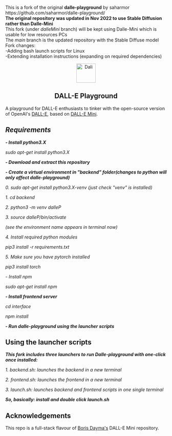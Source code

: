 <p>This is a fork of the original <b>dalle-playground</b> by saharmor<br>
https://github.com/saharmor/dalle-playground/
<br><b>The original repository was updated in Nov 2022 to use Stable Diffusion rather than Dalle-Mini</b>
<br>This fork (under <i>dalleMini</i> branch) will be kept using Dalle-Mini which is usable for low resources PCs
<br>The <i>main</i> branch is the updated repository with the Stable Diffuse model
  <br>Fork changes:
  <br>-Adding bash launch scripts for Linux
  <br>-Extending installation instructions (expanding on required dependencies)
  </p>
<p align="center">
<img src="https://emojipedia-us.s3.dualstack.us-west-1.amazonaws.com/thumbs/240/apple/285/woman-artist_1f469-200d-1f3a8.png" width="60" alt="Dali">
  <h2 align="center">DALL-E Playground</h2>
</p>

A playground for DALL-E enthusiasts to tinker with the open-source version of
OpenAI's [DALL-E](https://openai.com/blog/dall-e/), based on [DALL-E Mini](https://github.com/borisdayma/dalle-mini).

## _Requirements_
**_- Install python3.X_**

_sudo apt-get install python3.X_

**_- Download and extract this repository_**

**_- Create a virtual environment in "backend" folder(changes to python will only affect dalle-playground)_**

_0. sudo apt-get install python3.X-venv (just check "venv" is installed)_
  
  _1. cd backend_

  _2. python3 -m venv dalleP_

  _3. source dalleP/bin/activate_

_(see the environment name appears in terminal now)_

_4. Install required python modules_

_pip3 install -r requirements.txt_

_5. Make sure you have pytorch installed_

_pip3 install torch_

_- Install npm_

_sudo apt-get install npm_

**_- Install frontend server_**

_cd interface_

_npm install_

**_- Run dalle-playground using the launcher scripts_**

## Using the launcher scripts
**_This fork includes three launchers to run Dalle-playground with one-click once installed:_**

_1. backend.sh: launches the backend in a new terminal_

_2. frontend.sh: launches the frontend in a new terminal_

_3. launch.sh: launches backend and frontend scripts in one single terminal_


**_So, basically: install and double click launch.sh_**

## Acknowledgements

This repo is a full-stack flavour of [Boris Dayma's](https://github.com/borisdayma) DALL-E Mini
repository. 
